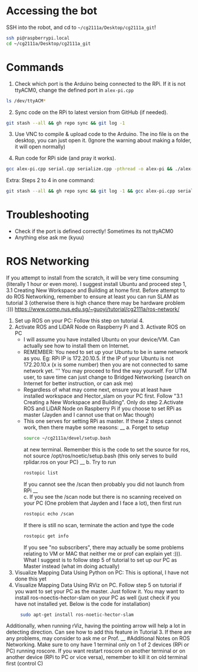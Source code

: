 # Accessing the bot

SSH into the robot, and cd to `~/cg2111a/Desktop/cg2111a_git`!

```sh
ssh pi@raspberrypi.local
cd ~/cg2111a/Desktop/cg2111a_git
```

# Commands

1. Check which port is the Arduino being connected to the RPi. If it is not ttyACM0, change the defined port in `alex-pi.cpp`

```sh
ls /dev/ttyACM*
```

2. Sync code on the RPi to latest version from GitHub (if needed).

```sh
git stash --all && gh repo sync && git log -1
```

3. Use VNC to compile & upload code to the Arduino. The ino file is on the desktop, you can just open it. (Ignore the warning about making a folder, it will open normally)
<!--  (Sorry I tried to figure out a way to do it with ssh but I cannot figure it out ffs). -->

4. Run code for RPi side (and pray it works).

```sh
gcc alex-pi.cpp serial.cpp serialize.cpp -pthread -o alex-pi && ./alex-pi
```

Extra: Steps 2 to 4 in one command:

```sh
git stash --all && gh repo sync && git log -1 && gcc alex-pi.cpp serial.cpp serialize.cpp -pthread -o alex-pi && ./alex-pi
```

# Troubleshooting

- Check if the port is defined correctly! Sometimes its not ttyACM0
- Anything else ask me (kyuu)
# ROS Networking
If you attempt to install from the scratch, it will be very time consuming (literally 1 hour or even more). I suggest install Ubuntu and proceed step 1, 3.1 Creating New Workspace and Building at home first.
Before attempt to do ROS Networking, remember to ensure at least you can run SLAM as tutorial 3 (otherwise there is high chance there may be hardware problem :)))
https://www.comp.nus.edu.sg/~guoyi/tutorial/cg2111a/ros-network/
1. Set up ROS on your PC: Follow this step on tutorial 4.
2. Activate ROS and LiDAR Node on Raspberry Pi and 3. Activate ROS on PC
   - I will assume you have installed Ubuntu on your device/VM. Can actually see how to install them on Internet.
   - REMEMBER: You need to set up your Ubuntu to be in same network as you.
     Eg: RPi IP is 172.20.10.5. If the IP of your Ubuntu is not 172.20.10.x (x is some number) then you are not connected to same network yet.
     '''
   You may proceed to find the way yourself. For UTM user, to save time can just change to Bridged Networking (search on Internet for better instruction, or can ask me)
   - Regardless of what may come next, ensure you at least have installed workspace and Hector_slam on your PC first. Follow "3.1 Creating a New Workspace and Building". Only do step 2.Activate ROS and LiDAR Node on Raspberry Pi if you choose to set RPi as master (Jayden and I cannot use that on Mac though)
   - This one serves for setting RPi as master. If these 2 steps cannot work, then there maybe some reasons: __
     a. Forget to setup
     ```sh
     source ~/cg2111a/devel/setup.bash
     ```
     at new terminal. Remember this is the code to set the source for ros, not source /opt/ros/noetic/setup.bash (this only serves to build rplidar.ros on your PC) __
     b. Try to run
     ```sh
     rostopic list
     ```
     If you cannot see the /scan then probably you did not launch from RPi __   
     c. If you see the /scan node but there is no scanning received on your PC (One problem that Jayden and I face a lot), then first run
     ```sh
     rostopic echo /scan
     ```
     If there is still no scan, terminate the action and type the code
     ```sh
     rostopic get info
     ```
     If you see "no subscribers", there may actually be some problems relating to VM or MAC that neither me or prof can explain yet :))). What I suggest is to follow step 5 of tutorial to set up our PC as Master instead (what im doing actually)
  4. Visualize Mapping Data Using Python on PC: This is optional, I have not done this yet
  5. Visualize Mapping Data Using RViz on PC. Follow step 5 on tutorial if you want to set your PC as the master. Just follow it. You may want to install ros-noectis-hector-slam on your PC as well (just check if you have not installed yet. Below is the code for installation)
     ```sh
       sudo apt-get install ros-noetic-hector-slam
     ```
Additionally, when running rViz, having the pointing arrow will help a lot in detecting direction. Can see how to add this feature in Tutorial 3.
If there are any problems, may consider to ask me or Prof. __
#Additional Notes on ROS Networking.
Make sure to ony have 1 terminal only on 1 of 2 devices (RPi or PC) running roscore. If you want restart roscore on another terminal or on another device (RPi to PC or vice versa), remember to kill it on old terminal first (control C)
